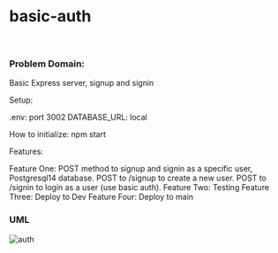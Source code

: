 # basic-auth
<br>

### Problem Domain:

Basic Express server, signup and signin

Setup:

.env:
port 3002
DATABASE_URL: local

How to initialize:
npm start

Features:

Feature One: POST method to signup and signin as a specific user, Postgresql14 database.
POST to /signup to create a new user.
POST to /signin to login as a user (use basic auth).
Feature Two: Testing
Feature Three: Deploy to Dev
Feature Four: Deploy to main

### UML

![auth](https://i.ibb.co/VqMQbwP/auth.jpg)

